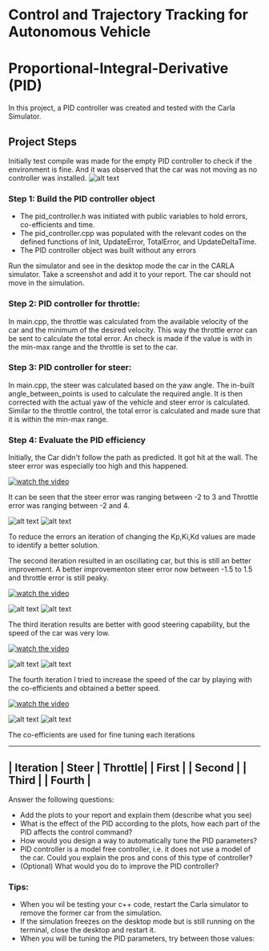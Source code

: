 # Control and Trajectory Tracking for Autonomous Vehicle

# Proportional-Integral-Derivative (PID)

In this project, a PID controller was created and tested with the Carla Simulator.

## Project Steps

Initially test compile was made for the empty PID controller to check if the environment is fine. And it was observed that the car was not moving as no controller was installed. 
![alt text](./img/Notmovingcar.png)



### Step 1: Build the PID controller object
- The pid_controller.h was initiated with public variables to hold errors, co-efficients and time.
- The pid_controller.cpp was populated with the relevant codes on the defined functions of Init, UpdateError, TotalError, and UpdateDeltaTime.
- The PID controller object was built without any errors

Run the simulator and see in the desktop mode the car in the CARLA simulator. Take a screenshot and add it to your report. The car should not move in the simulation.

### Step 2: PID controller for throttle:
In main.cpp, the throttle was calculated from the available velocity of the car and the minimum of the desired velocity. This way the throttle error can be sent to calculate the total error. An check is made if the value is with in the min-max range and the throttle is set to the car.

### Step 3: PID controller for steer:
In main.cpp, the steer was calculated based on the yaw angle. The in-built angle_between_points is used to calculate the required angle. It is then corrected with the actual yaw of the vehicle and steer error is calculated. Similar to the throttle control, the total error is calculated and made sure that it is within the min-max range.

### Step 4: Evaluate the PID efficiency
Initially, the Car didn't follow the path as predicted. It got hit at the wall. The steer error was especially too high and this happened. 

[![watch the video](https://img.youtube.com/vi/FJRQJMcj9ZY/hqdefault.jpg)](https://youtu.be/FJRQJMcj9ZY)

It can be seen that the steer error was ranging between -2 to 3 and Throttle error was ranging between -2 and 4.

![alt text](./img/FirstSteerError.png)
![alt text](./img/FirstThrottleError.png)

To reduce the errors an iteration of changing the Kp,Ki,Kd values are made to identify a better solution.

The second iteration resulted in an oscillating car, but this is still an better improvement. A better improvementon steer error now between -1.5 to 1.5 and throttle error is still peaky.

[![watch the video](https://img.youtube.com/vi/XECklG2G26M/hqdefault.jpg)](https://youtu.be/XECklG2G26M)

![alt text](./img/SecondSteerError.png)
![alt text](./img/SecondThrottleError.png)

The third iteration results are better with good steering capability, but the speed of the car was very low.

[![watch the video](https://img.youtube.com/vi/_ZiO3WRZ2cc/hqdefault.jpg)](https://youtu.be/_ZiO3WRZ2cc)


![alt text](./img/ThirdSteerError.png)
![alt text](./img/ThirdThrottleError.png)

The fourth iteration I tried to increase the speed of the car by playing with the co-efficients and obtained a better speed.

[![watch the video](https://img.youtube.com/vi//hqdefault.jpg)]()

![alt text](./img/FourthSteerError.png)
![alt text](./img/FourthThrottleError.png)

The co-efficients are used for fine tuning each iterations

------------------------------------------------------
| Iteration | Steer | Throttle|
| First     |
| Second    |
| Third     |
| Fourth    |
-------------------------------------------------------

Answer the following questions:
- Add the plots to your report and explain them (describe what you see)
- What is the effect of the PID according to the plots, how each part of the PID affects the control command?
- How would you design a way to automatically tune the PID parameters?
- PID controller is a model free controller, i.e. it does not use a model of the car. Could you explain the pros and cons of this type of controller?
- (Optional) What would you do to improve the PID controller?


### Tips:

- When you wil be testing your c++ code, restart the Carla simulator to remove the former car from the simulation.
- If the simulation freezes on the desktop mode but is still running on the terminal, close the desktop and restart it.
- When you will be tuning the PID parameters, try between those values:

